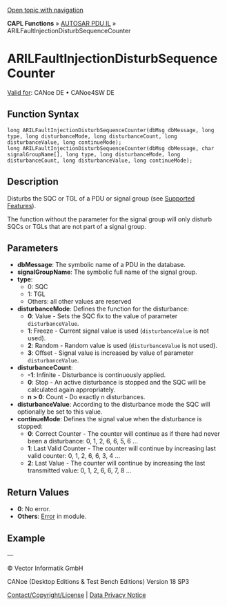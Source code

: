 [Open topic with navigation](../../../../../CANoeDEFamily.htm#Topics/CAPLFunctions/AUTOSARpduIL/Functions/CAPLfunctionARILFaultInjectionDisturbSequenceCounter.md)

**CAPL Functions** » [AUTOSAR PDU IL](../CAPLfunctionsAUTOSARpduILOverview.md) » ARILFaultInjectionDisturbSequenceCounter

# ARILFaultInjectionDisturbSequenceCounter

[Valid for](../../../Shared/FeatureAvailability.md): CANoe DE • CANoe4SW DE

## Function Syntax

```plaintext
long ARILFaultInjectionDisturbSequenceCounter(dbMsg dbMessage, long type, long disturbanceMode, long disturbanceCount, long disturbanceValue, long continueMode);
long ARILFaultInjectionDisturbSequenceCounter(dbMsg dbMessage, char signalGroupName[], long type, long disturbanceMode, long disturbanceCount, long disturbanceValue, long continueMode);
```

## Description

Disturbs the SQC or TGL of a PDU or signal group (see [Supported Features](../../../CANoeCANalyzer/LibrariesPackages/AUTOSARpduIL/AUTOSARpduILFeatures.md)).

The function without the parameter for the signal group will only disturb SQCs or TGLs that are not part of a signal group.

## Parameters

- **dbMessage**: The symbolic name of a PDU in the database.
- **signalGroupName**: The symbolic full name of the signal group.
- **type**:
  - 0: SQC
  - 1: TGL
  - Others: all other values are reserved
- **disturbanceMode**: Defines the function for the disturbance:
  - **0**: Value - Sets the SQC fix to the value of parameter `disturbanceValue`.
  - **1**: Freeze - Current signal value is used (`disturbanceValue` is not used).
  - **2**: Random - Random value is used (`disturbanceValue` is not used).
  - **3**: Offset - Signal value is increased by value of parameter `disturbanceValue`.
- **disturbanceCount**:
  - **-1**: Infinite - Disturbance is continuously applied.
  - **0**: Stop - An active disturbance is stopped and the SQC will be calculated again appropriately.
  - **n > 0**: Count - Do exactly n disturbances.
- **disturbanceValue**: According to the disturbance mode the SQC will optionally be set to this value.
- **continueMode**: Defines the signal value when the disturbance is stopped:
  - **0**: Correct Counter - The counter will continue as if there had never been a disturbance: 0, 1, 2, 6, 6, 5, 6 …
  - **1**: Last Valid Counter - The counter will continue by increasing last valid counter: 0, 1, 2, 6, 6, 3, 4 ...
  - **2**: Last Value - The counter will continue by increasing the last transmitted value: 0, 1, 2, 6, 6, 7, 8 ...

## Return Values

- **0**: No error.
- **Others**: [Error](../../../CANoeCANalyzer/LibrariesPackages/AUTOSARpduIL/AUTOSARpduILReturnCodes.md) in module.

## Example

—

© Vector Informatik GmbH

CANoe (Desktop Editions & Test Bench Editions) Version 18 SP3

[Contact/Copyright/License](../../../Shared/ContactCopyrightLicense.md) | [Data Privacy Notice](https://www.vector.com/int/en/company/get-info/privacy-policy/)